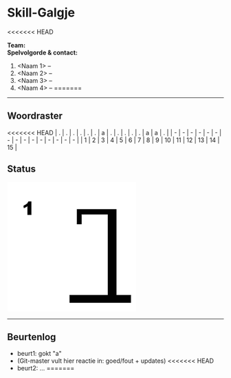 # Skill-Galgje
<<<<<<< HEAD

**Team:** <Paart>  
**Spelvolgorde & contact:**
1. <Naam 1> – <Seb>
2. <Naam 2> – <Anouar>
3. <Naam 3> – <Jesse>
4. <Naam 4> – <Tim>
=======

---

## Woordraster
<!-- Pas het aantal kolommen aan aan de woordlengte -->
<<<<<<< HEAD
| . | . | . | . | . | . | a | . | . | . | . | . | a | a | . |
| - | - | - | - | - | - | - | - | - | - | - | - | - | - | - |
| 1 | 2 | 3 | 4 | 5 | 6 | 7 | 8 | 9 | 10 | 11 | 12 | 13 | 14 | 15 |

## Status
![status](images/1.png)


---

## Beurtenlog
- beurt1: <seb> gokt "a"
- (Git-master vult hier reactie in: goed/fout + updates)
<<<<<<< HEAD
- beurt2: ...
=======
